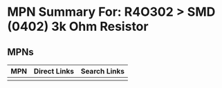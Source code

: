 



# MPN Summary For: R4O302 > SMD (0402) 3k Ohm Resistor

## MPNs
  

|MPN|Direct Links|Search Links|
| :--- | :--- | :--- |
||||
